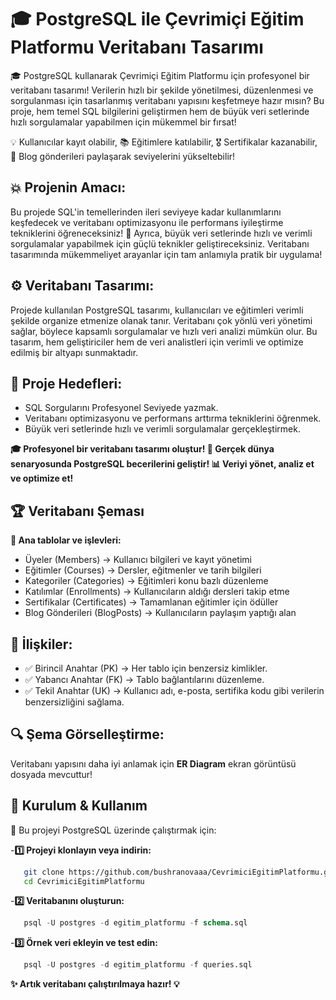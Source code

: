 # 🎓 PostgreSQL ile Çevrimiçi Eğitim Platformu Veritabanı Tasarımı
🎓 PostgreSQL kullanarak Çevrimiçi Eğitim Platformu için profesyonel bir veritabanı tasarımı! Verilerin hızlı bir şekilde yönetilmesi, düzenlenmesi ve sorgulanması için tasarlanmış veritabanı yapısını keşfetmeye hazır mısın? Bu proje, hem temel SQL bilgilerini geliştirmen hem de büyük veri setlerinde hızlı sorgulamalar yapabilmen için mükemmel bir fırsat!

💡 Kullanıcılar kayıt olabilir, 📚 Eğitimlere katılabilir, 🎖 Sertifikalar kazanabilir, 📝 Blog gönderileri paylaşarak seviyelerini yükseltebilir!
## 💥 Projenin Amacı:
Bu projede SQL'in temellerinden ileri seviyeye kadar kullanımlarını keşfedecek ve veritabanı optimizasyonu ile performans iyileştirme tekniklerini öğreneceksiniz! 🎯 Ayrıca, büyük veri setlerinde hızlı ve verimli sorgulamalar yapabilmek için güçlü teknikler geliştireceksiniz. Veritabanı tasarımında mükemmeliyet arayanlar için tam anlamıyla pratik bir uygulama!

## ⚙️ Veritabanı Tasarımı:
Projede kullanılan PostgreSQL tasarımı, kullanıcıları ve eğitimleri verimli şekilde organize etmenize olanak tanır. Veritabanı çok yönlü veri yönetimi sağlar, böylece kapsamlı sorgulamalar ve hızlı veri analizi mümkün olur. Bu tasarım, hem geliştiriciler hem de veri analistleri için verimli ve optimize edilmiş bir altyapı sunmaktadır.

## 🎯 Proje Hedefleri:
- SQL Sorgularını Profesyonel Seviyede yazmak.
- Veritabanı optimizasyonu ve performans arttırma tekniklerini öğrenmek.
- Büyük veri setlerinde hızlı ve verimli sorgulamalar gerçekleştirmek.
  
**🎓 Profesyonel bir veritabanı tasarımı oluştur! 🚀 Gerçek dünya senaryosunda PostgreSQL becerilerini geliştir! 📊 Veriyi yönet, analiz et ve optimize et!**

## 🏆 Veritabanı Şeması
**📌 Ana tablolar ve işlevleri:**
- Üyeler (Members) → Kullanıcı bilgileri ve kayıt yönetimi
- Eğitimler (Courses) → Dersler, eğitmenler ve tarih bilgileri
- Kategoriler (Categories) → Eğitimleri konu bazlı düzenleme
- Katılımlar (Enrollments) → Kullanıcıların aldığı dersleri takip etme
- Sertifikalar (Certificates) → Tamamlanan eğitimler için ödüller
- Blog Gönderileri (BlogPosts) → Kullanıcıların paylaşım yaptığı alan

## 🔗 İlişkiler: 
- ✅ Birincil Anahtar (PK) → Her tablo için benzersiz kimlikler. 
- ✅ Yabancı Anahtar (FK) → Tablo bağlantılarını düzenleme. 
- ✅ Tekil Anahtar (UK) → Kullanıcı adı, e-posta, sertifika kodu gibi verilerin benzersizliğini sağlama.

## 🔍 Şema Görselleştirme:
Veritabanı yapısını daha iyi anlamak için **ER Diagram** ekran görüntüsü dosyada mevcuttur!

## 🚀 Kurulum & Kullanım
📌 Bu projeyi PostgreSQL üzerinde çalıştırmak için:

-**1️⃣ Projeyi klonlayın veya indirin:**
```bash
   git clone https://github.com/bushranovaaa/CevrimiciEgitimPlatformu.git
   cd CevrimiciEgitimPlatformu
```

-**2️⃣ Veritabanını oluşturun:**
```sql
   psql -U postgres -d egitim_platformu -f schema.sql
```

-**3️⃣ Örnek veri ekleyin ve test edin:**
```sql
   psql -U postgres -d egitim_platformu -f queries.sql
```

**✨ Artık veritabanı çalıştırılmaya hazır! 💡**

